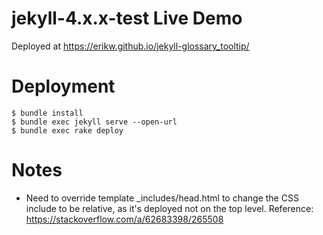 # jekyll-4.x.x-test Live Demo
Deployed at https://erikw.github.io/jekyll-glossary_tooltip/

# Deployment
```console
$ bundle install
$ bundle exec jekyll serve --open-url
$ bundle exec rake deploy
```

# Notes
* Need to override template _includes/head.html to change the CSS include to be relative, as it's deployed not on the top level. Reference: https://stackoverflow.com/a/62683398/265508
